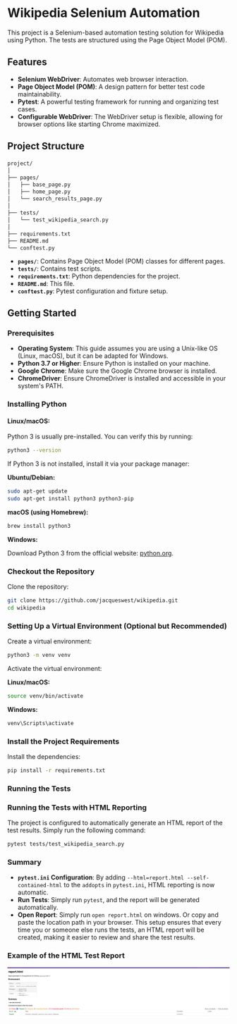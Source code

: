 # Wikipedia Selenium Automation

This project is a Selenium-based automation testing solution for Wikipedia using Python. The tests are structured using the Page Object Model (POM).

## Features

- **Selenium WebDriver**: Automates web browser interaction.
- **Page Object Model (POM)**: A design pattern for better test code maintainability.
- **Pytest**: A powerful testing framework for running and organizing test cases.
- **Configurable WebDriver**: The WebDriver setup is flexible, allowing for browser options like starting Chrome maximized.

## Project Structure

```plaintext
project/
│
├── pages/
│   ├── base_page.py
│   ├── home_page.py
│   └── search_results_page.py
│
├── tests/
│   └── test_wikipedia_search.py
│
├── requirements.txt
├── README.md
└── conftest.py
```

- **`pages/`**: Contains Page Object Model (POM) classes for different pages.
- **`tests/`**: Contains test scripts.
- **`requirements.txt`**: Python dependencies for the project.
- **`README.md`**: This file.
- **`conftest.py`**: Pytest configuration and fixture setup.

## Getting Started

### Prerequisites

- **Operating System**: This guide assumes you are using a Unix-like OS (Linux, macOS), but it can be adapted for Windows.
- **Python 3.7 or Higher**: Ensure Python is installed on your machine.
- **Google Chrome**: Make sure the Google Chrome browser is installed.
- **ChromeDriver**: Ensure ChromeDriver is installed and accessible in your system's PATH.

### Installing Python

#### Linux/macOS:

Python 3 is usually pre-installed. You can verify this by running:

```bash
python3 --version
```
If Python 3 is not installed, install it via your package manager:

**Ubuntu/Debian:**

```bash
sudo apt-get update
sudo apt-get install python3 python3-pip
```
**macOS (using Homebrew):**

```bash
brew install python3
```
**Windows:**

Download Python 3 from the official website: [python.org](https://www.python.org/).

### Checkout the Repository

Clone the repository:

```bash
git clone https://github.com/jacqueswest/wikipedia.git
cd wikipedia
```
### Setting Up a Virtual Environment (Optional but Recommended)

Create a virtual environment:

```bash
python3 -m venv venv
```
Activate the virtual environment:

**Linux/macOS:**

```bash
source venv/bin/activate
```
**Windows:**

```bash
venv\Scripts\activate
```
### Install the Project Requirements

Install the dependencies:

```bash
pip install -r requirements.txt
```
### Running the Tests

### Running the Tests with HTML Reporting

The project is configured to automatically generate an HTML report of the test results. Simply run the following command:

```bash
pytest tests/test_wikipedia_search.py
```


### Summary

- **`pytest.ini` Configuration**: By adding `--html=report.html --self-contained-html` to the `addopts` in `pytest.ini`, HTML reporting is now automatic.
- **Run Tests**: Simply run `pytest`, and the report will be generated automatically.
- **Open Report**: Simply run `open report.html` on windows. Or copy and paste the location path in your browser.
This setup ensures that every time you or someone else runs the tests, an HTML report will be created, making it easier to review and share the test results.

### Example of the HTML Test Report

![html_report.png](images%2Fhtml_report.png)